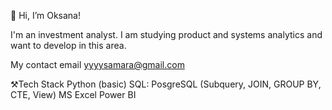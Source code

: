 👋 Hi, I’m Oksana!
 
I'm an investment analyst.
I am studying product and systems analytics and want to develop in this area.

My contact email yyyysamara@gmail.com

⚒️Tech Stack
Python (basic)
SQL: PosgreSQL (Subquery, JOIN, GROUP BY, CTE, View)
MS Excel
Power BI
